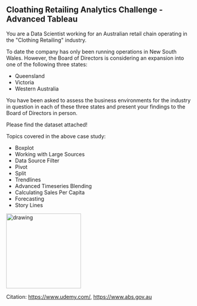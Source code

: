 ## Cloathing Retailing Analytics Challenge - Advanced Tableau

You are a Data Scientist working for an Australian retail chain operating in the "Clothing Retailing" industry.

To date the company has only been running operations in New South Wales. However, the Board of Directors is considering an expansion into one of the following three states:
* Queensland
* Victoria
* Western Australia

You have been asked to assess the business environments for the industry in question in each of these three states and present your findings to the Board of Directors in person.

Please find the dataset attached!

Topics covered in the above case study:
* Boxplot
* Working with Large Sources
* Data Source Filter
* Pivot
* Split
* Trendlines
* Advanced Timeseries Blending
* Calculating Sales Per Capita
* Forecasting
* Story Lines

<img src="https://github.com/prtk1306/MachineLearning/blob/master/Population_map_Australia.png" alt="drawing" width="200"/>

Citation: https://www.udemy.com/, https://www.abs.gov.au
